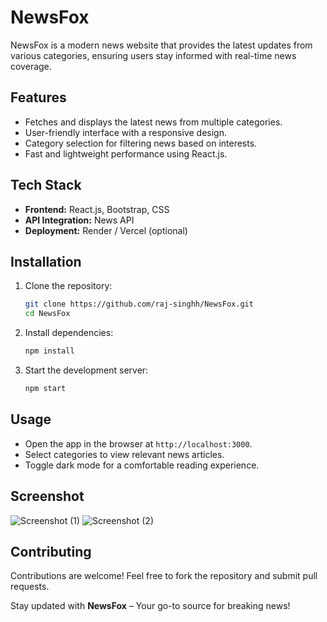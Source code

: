 # NewsFox

NewsFox is a modern news website that provides the latest updates from various categories, ensuring users stay informed with real-time news coverage.

## Features
- Fetches and displays the latest news from multiple categories.
- User-friendly interface with a responsive design.
- Category selection for filtering news based on interests.
- Fast and lightweight performance using React.js.

## Tech Stack
- **Frontend:** React.js, Bootstrap, CSS
- **API Integration:** News API
- **Deployment:** Render / Vercel (optional)

## Installation

1. Clone the repository:
   ```sh
   git clone https://github.com/raj-singhh/NewsFox.git
   cd NewsFox
   ```
2. Install dependencies:
   ```sh
   npm install
   ```
3. Start the development server:
   ```sh
   npm start
   ```

## Usage
- Open the app in the browser at `http://localhost:3000`.
- Select categories to view relevant news articles.
- Toggle dark mode for a comfortable reading experience.
## Screenshot
![Screenshot (1)](https://github.com/user-attachments/assets/2888ea65-bbde-4604-8352-cab303a4377f)
![Screenshot (2)](https://github.com/user-attachments/assets/789f0e81-3583-4071-a9dd-93f01536fdc2)



## Contributing
Contributions are welcome! Feel free to fork the repository and submit pull requests.


Stay updated with **NewsFox** – Your go-to source for breaking news!

